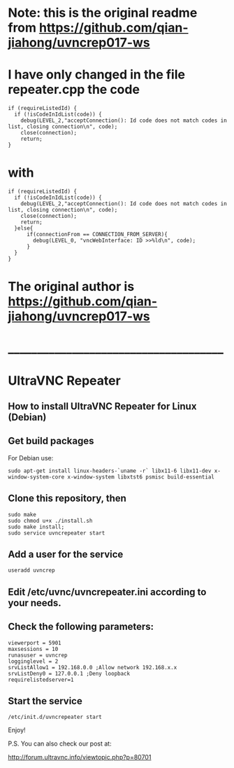 # Note: this is the original readme from https://github.com/qian-jiahong/uvncrep017-ws
# I have only changed in the file repeater.cpp the code  
```
if (requireListedId) {
  if (!isCodeInIdList(code)) {
    debug(LEVEL_2,"acceptConnection(): Id code does not match codes in list, closing connection\n", code);
    close(connection);
    return;
}
```
# with
```
if (requireListedId) {
  if (!isCodeInIdList(code)) {
    debug(LEVEL_2,"acceptConnection(): Id code does not match codes in list, closing connection\n", code);
    close(connection);
    return;
  }else{
      if(connectionFrom == CONNECTION_FROM_SERVER){
        debug(LEVEL_0, "vncWebInterface: ID >>%ld\n", code);
      } 
  }
}
```
# The original author is https://github.com/qian-jiahong/uvncrep017-ws
# _____________________________________
# UltraVNC Repeater

## How to install UltraVNC Repeater for Linux (Debian)

## Get build packages
For Debian use:
```
sudo apt-get install linux-headers-`uname -r` libx11-6 libx11-dev x-window-system-core x-window-system libxtst6 psmisc build-essential
```

## Clone this repository, then 
```
sudo make
sudo chmod u+x ./install.sh
sudo make install;
sudo service uvncrepeater start
```

## Add a user for the service
```
useradd uvncrep
```
## Edit /etc/uvnc/uvncrepeater.ini according to your needs.
## Check the following parameters:
```
viewerport = 5901
maxsessions = 10
runasuser = uvncrep
logginglevel = 2
srvListAllow1 = 192.168.0.0 ;Allow network 192.168.x.x
srvListDeny0 = 127.0.0.1 ;Deny loopback
requirelistedserver=1
```
## Start the service
```
/etc/init.d/uvncrepeater start
```

Enjoy!

P.S. You can also check our post at:

http://forum.ultravnc.info/viewtopic.php?p=80701
